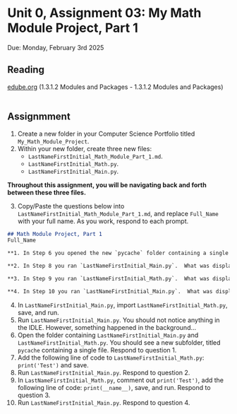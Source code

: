 # Unit 0, Assignment 03: My Math Module Project, Part 1
Due: Monday, February 3rd 2025

## Reading
[edube.org](edube.org) (1.3.1.2 Modules and Packages - 1.3.1.2 Modules and Packages)<br><br>

## Assignmment
1. Create a new folder in your Computer Science Portfolio titled `My_Math_Module_Project`.
2. Within your new folder, create three new files:
    * `LastNameFirstInitial_Math_Module_Part_1.md`.
    * `LastNameFirstInitial_Math.py`. 
    * `LastNameFirstInitial_Main.py`.

**Throughout this assignment, you will be navigating back and forth between these three files.**

3. Copy/Paste the questions below into `LastNameFirstInitial_Math_Module_Part_1.md`, and replace `Full_Name` with your full name.  As you work, respond to each prompt.

```markdown
## Math Module Project, Part 1
Full_Name

**1. In Step 6 you opened the new `pycache` folder containing a single file.  The file itself is not read-able by humans, but it has a purpose.  What is the name of the file in `pycache` and what is its purpose?**

**2. In Step 8 you ran `LastNameFirstInitial_Main.py`.  What was displayed, and why was it displayed even though `LastNameFirstInitial_Main.py` did not have any print statements.  In general, when a module file is imported to a main file, what happens whenever the main file is run?**

**3. In Step 9 you ran `LastNameFirstInitial_Math.py`.  What was displayed?  In general, when **any** file containing `print(__name__)` is run, what name will be displayed?**

**4. In Step 10 you ran `LastNameFirstInitial_Main.py`.  What was displayed?  In general, when a module containing `print(__name__)` is imported to a main file and the main file is run, what will be displayed?**

```

4. In `LastNameFirstInitial_Main.py`, import `LastNameFirstInitial_Math.py`, save, and run.
5. Run `LastNameFirstInitial_Main.py`.  You should not notice anything in the IDLE.  However, something happened in the background...  
6. Open the folder containing `LastNameFirstInitial_Main.py` and `LastNameFirstInitial_Math.py`.  You should see a new subfolder, titled `pycache` containing a single file.  Respond to question 1.
7. Add the following line of code to `LastNameFirstInitial_Math.py`: `print('Test')` and save.
8. Run `LastNameFirstInitial_Main.py`.  Respond to question 2.
9. In `LastNameFirstInitial_Math.py`, comment out `print('Test')`, add the following line of code: `print(__name__)`, save, and run.  Respond to question 3.
10. Run `LastNameFirstInitial_Main.py`.  Respond to question 4.
